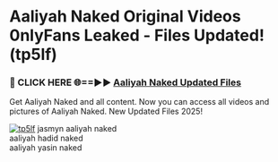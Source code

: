 # Aaliyah Naked Original Videos 0nlyFans Leaked - Files Updated! (tp5lf)

<h3>🔴 CLICK HERE 🌐==►► <a href="https://tinyurl.com/yckcrads" rel="nofollow">Aaliyah Naked Updated Files</a></h3>

Get Aaliyah Naked and all content. Now you can access all videos and pictures of Aaliyah Naked. New Updated Files 2025!

[![tp5lf](https://i.imgur.com/hpKpOFt.gif)](https://tinyurl.com/yckcrads)
jasmyn aaliyah naked<br>
aaliyah hadid naked<br>
aaliyah yasin naked